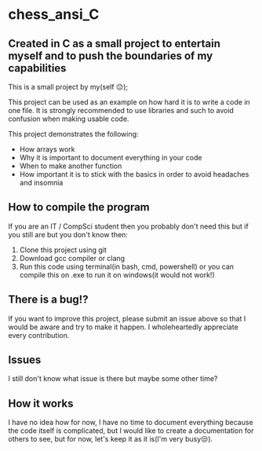 # chess_ansi_C
## Created in C as a small project to entertain myself and to push the boundaries of my capabilities

This is a small project by my(self 😔);

This project can be used as an example on how hard it is to write a code in one file. It is strongly recommended to use libraries and such to avoid confusion when making usable code.


This project demonstrates the following:

* How arrays work
* Why it is important to document everything in your code
* When to make another function
* How important it is to stick with the basics in order to avoid headaches and insomnia


## How to compile the program 

If you are an IT / CompSci student then you probably don't need this but if you still are but you don't know then:

1. Clone this project using git
2. Download gcc compiler or clang
3. Run this code using terminal(in bash, cmd, powershell) or you can compile this on .exe to run it on windows(it would not work!)


## There is a bug!?

If you want to improve this project, please submit an issue above so that I would be aware and try to make it happen. I wholeheartedly appreciate every contribution.


## Issues 

I still don't know what issue is there but maybe some other time?

## How it works

I have no idea how for now, I have no time to document everything because the code itself is complicated, but I would like to create a documentation for others to see, but for now, let's keep it as it is(I'm very busy😒).
